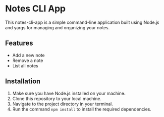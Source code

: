 # Notes CLI App

This notes-cli-app is a simple command-line application built using Node.js and yargs for managing and organizing your notes.

## Features

- Add a new note
- Remove a note
- List all notes


## Installation

1. Make sure you have Node.js installed on your machine.
2. Clone this repository to your local machine.
3. Navigate to the project directory in your terminal.
4. Run the command `npm install` to install the required dependencies.


